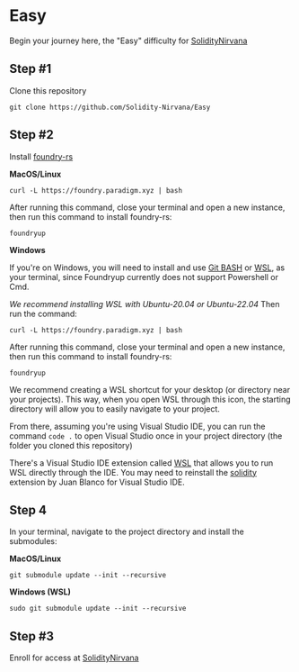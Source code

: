 # Easy
Begin your journey here, the "Easy" difficulty for [SolidityNirvana](https://soliditynirvana.com)



## Step #1

Clone this repository

```
git clone https://github.com/Solidity-Nirvana/Easy
```


## Step #2

Install [foundry-rs](https://book.getfoundry.sh/getting-started/installation)

**MacOS/Linux**
```
curl -L https://foundry.paradigm.xyz | bash
```

After running this command, close your terminal and open a new instance, then run this command to install foundry-rs:

```
foundryup
```


**Windows**

If you're on Windows, you will need to install and use [Git BASH](https://gitforwindows.org/) or [WSL](https://learn.microsoft.com/en-us/windows/wsl/install), as your terminal, 
since Foundryup currently does not support Powershell or Cmd. 

*We recommend installing WSL with Ubuntu-20.04 or Ubuntu-22.04* Then run the command:

```
curl -L https://foundry.paradigm.xyz | bash
```

After running this command, close your terminal and open a new instance, then run this command to install foundry-rs:

```
foundryup
```

We recommend creating a WSL shortcut for your desktop (or directory near your projects). This way, when you open 
WSL through this icon, the starting directory will allow you to easily navigate to your project.

From there, assuming you're using Visual Studio IDE, you can run the command `code .` to open Visual Studio 
once in your project directory (the folder you cloned this repository)

There's a Visual Studio IDE extension called [WSL](https://learn.microsoft.com/en-us/windows/wsl/install-manual#step-4---download-the-linux-kernel-update-package) that allows you to run WSL directly through the IDE. You may 
need to reinstall the [solidity](https://marketplace.visualstudio.com/items?itemName=JuanBlanco.solidity) extension by Juan Blanco for Visual Studio IDE.

## Step 4

In your terminal, navigate to the project directory and install the submodules:

**MacOS/Linux**

```
git submodule update --init --recursive
```

**Windows (WSL)**

```
sudo git submodule update --init --recursive
```


## Step #3

Enroll for access at [SolidityNirvana](https://soliditynirvana.com)